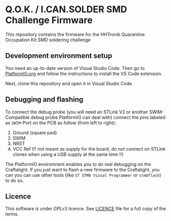 Q.O.K. / I.CAN.SOLDER SMD Challenge Firmware
============================================

This repository contains the firmware for the HHTronik Quarantine Occupation Kit SMD soldering challenge

Development environment setup
-----------------------------

You need an up-to-date version of Visual Studio Code. Then go to [PlatformIO.org](https://platformio.org/) and follow the instructions to install the VS Code extension.

Next, clone this repository and open it in Visual Studio Code

Debugging and flashing
----------------------

To connect the debug probe (you will need an STLink V2 or another SWIM-Compatible debug probe PlatformIO can deal with) connect the pins labeled as `SWIM`-Port on the PCB as follow (from left to right):

1. Ground (square pad)
2. SWIM
3. NRST
4. VCC Ref (!! not meant as supply for the board, do not connect on STLink clones when using a USB supply at the same time !!)

The PlatformIO enviromnent enables you to do real debugging on the Craftalight. If you just want to flash a new firmware to the Craftalight, you can you can use other tools (like `ST STM8 Visual Programmer` or `stm8flash`) to do so.

Licence
-------

This software is under GPLv3 licence. See [LICENCE](./LICENCE) file for a full copy of the terms.

